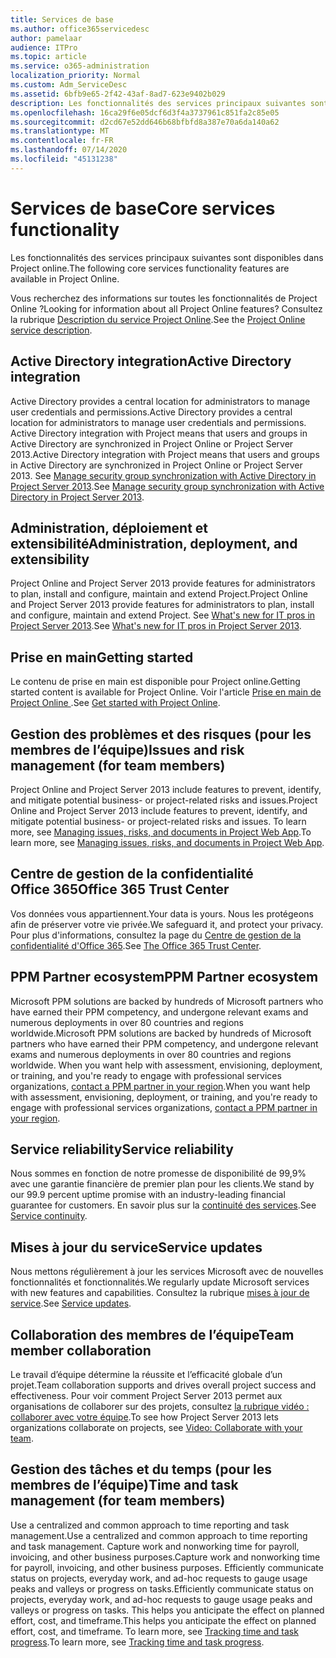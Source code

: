 ```yaml
---
title: Services de base
ms.author: office365servicedesc
author: pamelaar
audience: ITPro
ms.topic: article
ms.service: o365-administration
localization_priority: Normal
ms.custom: Adm_ServiceDesc
ms.assetid: 6bfb9e65-2f42-43af-8ad7-623e9402b029
description: Les fonctionnalités des services principaux suivantes sont disponibles dans Project online.
ms.openlocfilehash: 16ca29f6e05dcf6d3f4a3737961c851fa2c85e05
ms.sourcegitcommit: d2cd67e52dd646b68bfbfd8a387e70a6da140a62
ms.translationtype: MT
ms.contentlocale: fr-FR
ms.lasthandoff: 07/14/2020
ms.locfileid: "45131238"
---
```

# <a name="core-services-functionality"></a><span data-ttu-id="3f5c9-103">Services de base</span><span class="sxs-lookup"><span data-stu-id="3f5c9-103">Core services functionality</span></span>

<span data-ttu-id="3f5c9-104">Les fonctionnalités des services principaux suivantes sont disponibles dans Project online.</span><span class="sxs-lookup"><span data-stu-id="3f5c9-104">The following core services functionality features are available in Project Online.</span></span>
  
<span data-ttu-id="3f5c9-105">Vous recherchez des informations sur toutes les fonctionnalités de Project Online ?</span><span class="sxs-lookup"><span data-stu-id="3f5c9-105">Looking for information about all Project Online features?</span></span> <span data-ttu-id="3f5c9-106">Consultez la rubrique [Description du service Project Online](project-online-service-description.md).</span><span class="sxs-lookup"><span data-stu-id="3f5c9-106">See the [Project Online service description](project-online-service-description.md).</span></span>
  
## <a name="active-directory-integration"></a><span data-ttu-id="3f5c9-107">Active Directory integration</span><span class="sxs-lookup"><span data-stu-id="3f5c9-107">Active Directory integration</span></span>

<span data-ttu-id="3f5c9-108">Active Directory provides a central location for administrators to manage user credentials and permissions.</span><span class="sxs-lookup"><span data-stu-id="3f5c9-108">Active Directory provides a central location for administrators to manage user credentials and permissions.</span></span> <span data-ttu-id="3f5c9-109">Active Directory integration with Project means that users and groups in Active Directory are synchronized in Project Online or Project Server 2013.</span><span class="sxs-lookup"><span data-stu-id="3f5c9-109">Active Directory integration with Project means that users and groups in Active Directory are synchronized in Project Online or Project Server 2013.</span></span> <span data-ttu-id="3f5c9-110">See [Manage security group synchronization with Active Directory in Project Server 2013](https://go.microsoft.com/fwlink/p/?LinkId=402631).</span><span class="sxs-lookup"><span data-stu-id="3f5c9-110">See [Manage security group synchronization with Active Directory in Project Server 2013](https://go.microsoft.com/fwlink/p/?LinkId=402631).</span></span>
  
## <a name="administration-deployment-and-extensibility"></a><span data-ttu-id="3f5c9-111">Administration, déploiement et extensibilité</span><span class="sxs-lookup"><span data-stu-id="3f5c9-111">Administration, deployment, and extensibility</span></span>

<span data-ttu-id="3f5c9-112">Project Online and Project Server 2013 provide features for administrators to plan, install and configure, maintain and extend Project.</span><span class="sxs-lookup"><span data-stu-id="3f5c9-112">Project Online and Project Server 2013 provide features for administrators to plan, install and configure, maintain and extend Project.</span></span> <span data-ttu-id="3f5c9-113">See [What's new for IT pros in Project Server 2013](https://go.microsoft.com/fwlink/p/?LinkId=272017).</span><span class="sxs-lookup"><span data-stu-id="3f5c9-113">See [What's new for IT pros in Project Server 2013](https://go.microsoft.com/fwlink/p/?LinkId=272017).</span></span>
  
## <a name="getting-started"></a><span data-ttu-id="3f5c9-114">Prise en main</span><span class="sxs-lookup"><span data-stu-id="3f5c9-114">Getting started</span></span>

<span data-ttu-id="3f5c9-115">Le contenu de prise en main est disponible pour Project online.</span><span class="sxs-lookup"><span data-stu-id="3f5c9-115">Getting started content is available for Project Online.</span></span> <span data-ttu-id="3f5c9-116">Voir l'article [Prise en main de Project Online ](https://support.office.com/en-us/article/Get-started-with-Project-Online-E3E5F64F-ADA5-4F9D-A578-130B2D4E5F11?ui=en-US&amp;rs=en-US&amp;ad=US).</span><span class="sxs-lookup"><span data-stu-id="3f5c9-116">See [Get started with Project Online](https://support.office.com/en-us/article/Get-started-with-Project-Online-E3E5F64F-ADA5-4F9D-A578-130B2D4E5F11?ui=en-US&amp;rs=en-US&amp;ad=US).</span></span>
  
## <a name="issues-and-risk-management-for-team-members"></a><span data-ttu-id="3f5c9-117">Gestion des problèmes et des risques (pour les membres de l’équipe)</span><span class="sxs-lookup"><span data-stu-id="3f5c9-117">Issues and risk management (for team members)</span></span>

<span data-ttu-id="3f5c9-118">Project Online and Project Server 2013 include features to prevent, identify, and mitigate potential business- or project-related risks and issues.</span><span class="sxs-lookup"><span data-stu-id="3f5c9-118">Project Online and Project Server 2013 include features to prevent, identify, and mitigate potential business- or project-related risks and issues.</span></span> <span data-ttu-id="3f5c9-119">To learn more, see [Managing issues, risks, and documents in Project Web App](https://go.microsoft.com/fwlink/?LinkId=402634).</span><span class="sxs-lookup"><span data-stu-id="3f5c9-119">To learn more, see [Managing issues, risks, and documents in Project Web App](https://go.microsoft.com/fwlink/?LinkId=402634).</span></span>
  
## <a name="office-365-trust-center"></a><span data-ttu-id="3f5c9-120">Centre de gestion de la confidentialité Office 365</span><span class="sxs-lookup"><span data-stu-id="3f5c9-120">Office 365 Trust Center</span></span>

<span data-ttu-id="3f5c9-121">Vos données vous appartiennent.</span><span class="sxs-lookup"><span data-stu-id="3f5c9-121">Your data is yours.</span></span> <span data-ttu-id="3f5c9-122">Nous les protégeons afin de préserver votre vie privée.</span><span class="sxs-lookup"><span data-stu-id="3f5c9-122">We safeguard it, and protect your privacy.</span></span> <span data-ttu-id="3f5c9-123">Pour plus d'informations, consultez la page du [Centre de gestion de la confidentialité d'Office 365](https://go.microsoft.com/fwlink/?LinkId=402637).</span><span class="sxs-lookup"><span data-stu-id="3f5c9-123">See [The Office 365 Trust Center](https://go.microsoft.com/fwlink/?LinkId=402637).</span></span>
  
## <a name="ppm-partner-ecosystem"></a><span data-ttu-id="3f5c9-124">PPM Partner ecosystem</span><span class="sxs-lookup"><span data-stu-id="3f5c9-124">PPM Partner ecosystem</span></span>

<span data-ttu-id="3f5c9-125">Microsoft PPM solutions are backed by hundreds of Microsoft partners who have earned their PPM competency, and undergone relevant exams and numerous deployments in over 80 countries and regions worldwide.</span><span class="sxs-lookup"><span data-stu-id="3f5c9-125">Microsoft PPM solutions are backed by hundreds of Microsoft partners who have earned their PPM competency, and undergone relevant exams and numerous deployments in over 80 countries and regions worldwide.</span></span> <span data-ttu-id="3f5c9-126">When you want help with assessment, envisioning, deployment, or training, and you're ready to engage with professional services organizations, [contact a PPM partner in your region](https://go.microsoft.com/fwlink/p/?LinkId=272646).</span><span class="sxs-lookup"><span data-stu-id="3f5c9-126">When you want help with assessment, envisioning, deployment, or training, and you're ready to engage with professional services organizations, [contact a PPM partner in your region](https://go.microsoft.com/fwlink/p/?LinkId=272646).</span></span>
  
## <a name="service-reliability"></a><span data-ttu-id="3f5c9-127">Service reliability</span><span class="sxs-lookup"><span data-stu-id="3f5c9-127">Service reliability</span></span>

<span data-ttu-id="3f5c9-128">Nous sommes en fonction de notre promesse de disponibilité de 99,9% avec une garantie financière de premier plan pour les clients.</span><span class="sxs-lookup"><span data-stu-id="3f5c9-128">We stand by our 99.9 percent uptime promise with an industry-leading financial guarantee for customers.</span></span> <span data-ttu-id="3f5c9-129">En savoir plus sur la [continuité des services](https://go.microsoft.com/fwlink/?LinkId=402653).</span><span class="sxs-lookup"><span data-stu-id="3f5c9-129">See [Service continuity](https://go.microsoft.com/fwlink/?LinkId=402653).</span></span>
  
## <a name="service-updates"></a><span data-ttu-id="3f5c9-130">Mises à jour du service</span><span class="sxs-lookup"><span data-stu-id="3f5c9-130">Service updates</span></span>

<span data-ttu-id="3f5c9-131">Nous mettons régulièrement à jour les services Microsoft avec de nouvelles fonctionnalités et fonctionnalités.</span><span class="sxs-lookup"><span data-stu-id="3f5c9-131">We regularly update Microsoft services with new features and capabilities.</span></span> <span data-ttu-id="3f5c9-132">Consultez la rubrique [mises à jour de service](../office-365-platform-service-description/service-updates.md).</span><span class="sxs-lookup"><span data-stu-id="3f5c9-132">See [Service updates](../office-365-platform-service-description/service-updates.md).</span></span>
  
## <a name="team-member-collaboration"></a><span data-ttu-id="3f5c9-133">Collaboration des membres de l’équipe</span><span class="sxs-lookup"><span data-stu-id="3f5c9-133">Team member collaboration</span></span>

<span data-ttu-id="3f5c9-134">Le travail d’équipe détermine la réussite et l’efficacité globale d’un projet.</span><span class="sxs-lookup"><span data-stu-id="3f5c9-134">Team collaboration supports and drives overall project success and effectiveness.</span></span> <span data-ttu-id="3f5c9-135">Pour voir comment Project Server 2013 permet aux organisations de collaborer sur des projets, consultez [la rubrique vidéo : collaborer avec votre équipe](https://go.microsoft.com/fwlink/?LinkId=402628).</span><span class="sxs-lookup"><span data-stu-id="3f5c9-135">To see how Project Server 2013 lets organizations collaborate on projects, see [Video: Collaborate with your team](https://go.microsoft.com/fwlink/?LinkId=402628).</span></span>
  
## <a name="time-and-task-management-for-team-members"></a><span data-ttu-id="3f5c9-136">Gestion des tâches et du temps (pour les membres de l’équipe)</span><span class="sxs-lookup"><span data-stu-id="3f5c9-136">Time and task management (for team members)</span></span>

<span data-ttu-id="3f5c9-137">Use a centralized and common approach to time reporting and task management.</span><span class="sxs-lookup"><span data-stu-id="3f5c9-137">Use a centralized and common approach to time reporting and task management.</span></span> <span data-ttu-id="3f5c9-138">Capture work and nonworking time for payroll, invoicing, and other business purposes.</span><span class="sxs-lookup"><span data-stu-id="3f5c9-138">Capture work and nonworking time for payroll, invoicing, and other business purposes.</span></span> <span data-ttu-id="3f5c9-139">Efficiently communicate status on projects, everyday work, and ad-hoc requests to gauge usage peaks and valleys or progress on tasks.</span><span class="sxs-lookup"><span data-stu-id="3f5c9-139">Efficiently communicate status on projects, everyday work, and ad-hoc requests to gauge usage peaks and valleys or progress on tasks.</span></span> <span data-ttu-id="3f5c9-140">This helps you anticipate the effect on planned effort, cost, and timeframe.</span><span class="sxs-lookup"><span data-stu-id="3f5c9-140">This helps you anticipate the effect on planned effort, cost, and timeframe.</span></span> <span data-ttu-id="3f5c9-141">To learn more, see [Tracking time and task progress](https://go.microsoft.com/fwlink/p/?LinkId=271321).</span><span class="sxs-lookup"><span data-stu-id="3f5c9-141">To learn more, see [Tracking time and task progress](https://go.microsoft.com/fwlink/p/?LinkId=271321).</span></span>
  